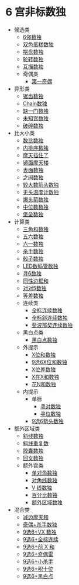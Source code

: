 # 6 宫非标数独

* 候选类
    * [6邻数独](候选类/6邻数独.md)
    * [双色蛋糕数独](候选类/双色蛋糕数独.md)
    * [摆盘数独](候选类/摆盘数独.md)
    * [轮转数独](候选类/轮转数独.md)
    * [互描数独](候选类/互描数独.md)
    * 奇偶类
       * [第一奇偶](候选类/奇偶类/第一奇偶.md)
* 异形类
    * [锯齿数独](异形类/锯齿数独.md)
    * [Chain数独](异形类/Chain数独.md)
    * [缺一门数独](异形类/缺一门数独.md)
    * [未知宫数独](异形类/未知宫数独.md)
    * [破碎数独](异形类/破碎数独.md)
* 比大小类
    * [数比数独](比大小类/数比数独.md)
    * [内排序数独](比大小类/内排序数独.md)
    * [摩天挡住了](比大小类/摩天挡住了.md)
    * [镜面摩天楼](比大小类/镜面摩天楼.md)
    * [表面数独](比大小类/表面数独.md)
    * [之间数独](比大小类/之间数独.md)
    * [较大数箭头数独](比大小类/较大数箭头数独.md)
    * [无头温度计数独](比大小类/无头温度计数独.md)
    * [爆头箭数独](比大小类/爆头箭数独.md)
    * [中位数数独](比大小类/中位数数独.md)
    * [堡垒数独](比大小类/堡垒数独.md)
* 计算类
    * [三角和数独](计算类/三角和数独.md)
    * [五六数独](计算类/五六数独.md)
    * [六一数独](计算类/六一数独.md)
    * [杀手数独](计算类/杀手数独.md)
    * [骰子数独](计算类/骰子数独.md)
    * [LED数码管数独](计算类/LED数码管数独.md)
    * [寻6数独](计算类/寻6数独.md)
    * [同性边框和](计算类/同性边框和.md)
    * [对对5数独](计算类/对对5数独.md)
    * [等差数独](计算类/等差数独.md)
    * 连续类
        * [全标连续数独](计算类/连续类/全标连续数独.md)
        * [全标斜连续数独](计算类/连续类/全标斜连续数独.md)
        * [斐波那契连续数独](计算类/连续类/斐波那契连续数独.md)
    * 黑白点类
        * [黑白点数独](计算类/黑白点类/黑白点数独.md)
    * 外提示
        * [X位和数独](计算类/外提示/X位和数独.md)
        * [9选6X位和数独](计算类/外提示/9选6X位和数独.md)
        * [X位差数独](计算类/外提示/X位差数独.md)
        * [X在X和数独](计算类/外提示/X在X和数独.md)
        * [花N和数独](计算类/外提示/花N和数独.md)
    * 内提示
        * 单标
            * [寻对数独](计算类/内提示/单标/寻对数独.md)
            * [寻位数独](计算类/内提示/单标/寻位数独.md)
        * [9选6箭头数独](计算类/内提示/9选6箭头数独.md)
* 额外区域类
    * [斜线数独](额外区域类/斜线数独.md)
    * [斜线重复数](额外区域类/斜线重复数.md)
    * [胶囊数独](额外区域类/胶囊数独.md)
    * [回文数独](额外区域类/回文数独.md)
    * 额外宫类
        * [单对角数独](额外区域类/额外宫类/单对角数独.md)
        * [对角线数独](额外区域类/额外宫类/对角线数独.md)
        * [V 线数独](额外区域类/额外宫类/V线数独.md)
        * [百分比数独](额外区域类/额外宫类/百分比数独.md)
        * [额外区域数独](额外区域类/额外宫类/额外区域数独.md)
* 混合类
  * [减边摩天和](混合类/减边摩天和.md)
  * [奇偶+杀手数独](混合类/奇偶+杀手数独.md)
  * [9选6+VX 数独](混合类/9选6+VX数独.md)
  * [9选6+全标连续](混合类/9选6+全标连续.md)
  * [9选6+前 X 和](混合类/9选6+前X和.md)
  * [9选6+奇偶雷](混合类/9选6+奇偶雷.md)
  * [9选6+小杀手](混合类/9选6+小杀手.md)
  * [9选6+积十位](混合类/9选6+积十位.md)
  * [9选6+黑白点](混合类/9选6+黑白点.md)
